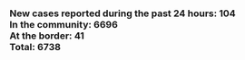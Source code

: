 ### New cases reported during the past 24 hours: 104<br/>In the community: 6696<br/>At the border: 41<br/>Total: 6738